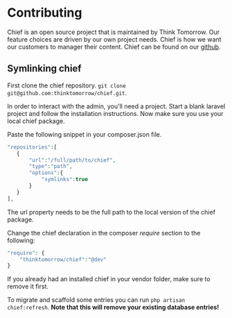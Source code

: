 # Contributing
Chief is an open source project that is maintained by Think Tomorrow. Our feature choices are
driven by our own project needs. Chief is how we want our customers to manager their content.
Chief can be found on our [github](https://github.com/thinktomorrow/chief).

## Symlinking chief
First clone the chief repository. `git clone git@github.com:thinktomorrow/chief.git`.

In order to interact with the admin, you'll need a project. Start a blank laravel project and follow the
installation instructions. Now make sure you use your local chief package.

Paste the following snippet in your composer.json file.
```php
"repositories":[
   {
       "url":"/full/path/to/chief",
       "type":"path",
       "options":{
           "symlinks":true
       }
   }
],
```
The url property needs to be the full path to the local version of the chief package.

Change the chief declaration in the composer _require_ section to the following:
```php
"require": {
    "thinktomorrow/chief":"@dev"
}
```
If you already had an installed chief in your vendor folder, make sure to remove it first.

To migrate and scaffold some entries you can run `php artisan chief:refresh`.
**Note that this will remove your existing database entries!**
